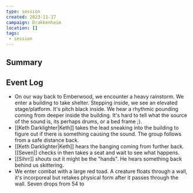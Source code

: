 ```yaml
---
type: session
created: 2023-11-17
campaign: Drakkenheim
location: []
tags:
 - session
---
```



## Summary

## Event Log

- On our way back to Emberwood, we encounter a heavy rainstorm. We enter a building to take shelter. Stepping inside, we see an elevated stage/platform. It's pitch black inside. We hear a rhythmic pounding coming from deeper inside the building. It's hard to tell what the source of the sound is, its perhaps drums, or a bed frame ;).
- [[Keth Darklighter|Keth]] takes the lead sneaking into the building to figure out if there is something causing the sound. The group follows from a safe distance back.
- [[Keth Darklighter|Keth]] hears the banging coming from further back. [[Seven]] checks in then takes a seat and wait to see what happens.
- [[Sihrr]] shouts out it might be the "hands". He hears something back behind us skittering.
- We enter combat with a large red toad. A creature floats through a wall, it's incorporeal but retakes physical form after it passes through the wall. Seven drops from 54 to 